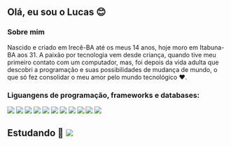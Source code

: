 ## Olá, eu sou o Lucas :blush:

### Sobre mim
Nascido e criado em Irecê-BA até os meus 14 anos, hoje moro em Itabuna-BA aos 31. A paixão por tecnologia vem desde criança, quando tive meu primeiro contato com um computador, mas, foi depois da vida adulta que descobri a programação e suas possibilidades de mudança de mundo, o que só fez consolidar o meu amor pelo mundo tecnológico :heart:.

### Liguangens de programação, frameworks e databases:

<img src="https://img.shields.io/badge/HTML5-E34F26?style=for-the-badge&logo=html5&logoColor=white">
<img src="https://img.shields.io/badge/CSS3-1572B6?style=for-the-badge&logo=css3&logoColor=white">
<img src="https://img.shields.io/badge/JavaScript-323330?style=for-the-badge&logo=javascript&logoColor=F7DF1E">
<img src="https://img.shields.io/badge/React-20232A?style=for-the-badge&logo=react&logoColor=61DAFB">
<img src="https://img.shields.io/badge/Bootstrap-563D7C?style=for-the-badge&logo=bootstrap&logoColor=white">
<img src="https://img.shields.io/badge/Docker-2CA5E0?style=for-the-badge&logo=docker&logoColor=white">
<img src="https://img.shields.io/badge/MySQL-005C84?style=for-the-badge&logo=mysql&logoColor=white">
<img src="https://img.shields.io/badge/Node.js-339933?style=for-the-badge&logo=nodedotjs&logoColor=white">
<img src="https://img.shields.io/badge/Express.js-000000?style=for-the-badge&logo=express&logoColor=white">
<img src="https://img.shields.io/badge/TypeScript-007ACC?style=for-the-badge&logo=typescript&logoColor=white">
<img src="https://img.shields.io/badge/MongoDB-4EA94B?style=for-the-badge&logo=mongodb&logoColor=white">





Estudando 🌱 <img src="https://img.shields.io/badge/Python-FFD43B?style=for-the-badge&logo=python&logoColor=blue">
--------------------------------------------------------------------------------------------


<!--
**lucasrosendo/lucasrosendo** is a ✨ _special_ ✨ repository because its `README.md` (this file) appears on your GitHub profile.

![Anurag's GitHub stats](https://github-readme-stats.vercel.app/api?username=lucasrosendo&show_icons=true&theme=gruvbox)
[![Top Langs](https://github-readme-stats.vercel.app/api/top-langs/?username=lucasrosendo&langs_count=8&theme=blue-green)](https://github.com/anuraghazra/github-readme-stats)



<a href="https://www.linkedin.com/in/lucasrosendo/"><img src="https://img.shields.io/badge/LinkedIn-0077B5?style=for-the-badge&logo=linkedin&logoColor=white"></a>

Here are some ideas to get you started:

- 🔭 I’m currently working on ...
- 🌱 I’m currently learning ...
- 👯 I’m looking to collaborate on ...
- 🤔 I’m looking for help with ...
- 💬 Ask me about ...
- 📫 How to reach me: ...
- 😄 Pronouns: ...
- ⚡ Fun fact: ...
-->
